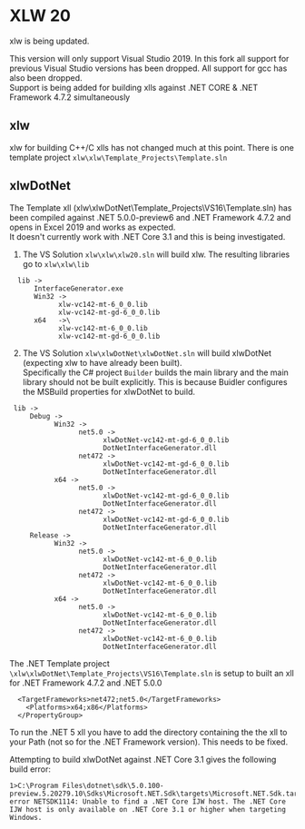 # **XLW 20**
xlw is being updated.


This version will only support Visual Studio 2019. In this fork all support for previous Visual Studio versions has been dropped. All support for gcc has also been dropped.\
Support is being added for building xlls against .NET CORE & .NET Framework 4.7.2 simultaneously

## xlw
xlw for building C++/C xlls has not changed much at this point. There is one template project `xlw\xlw\Template_Projects\Template.sln`

## xlwDotNet
The Template xll (xlw\xlwDotNet\Template_Projects\VS16\Template.sln) has been compiled against .NET 5.0.0-preview6 and .NET Framework 4.7.2  and opens in Excel 2019 and works as expected.\
It doesn't currently  work with .NET Core 3.1 and this is being investigated.



1. The VS Solution `xlw\xlw\xlw20.sln` will build xlw. The resulting libraries go to  `xlw\xlw\lib`

```
  lib -> 
      InterfaceGenerator.exe
      Win32 ->
            xlw-vc142-mt-6_0_0.lib
            xlw-vc142-mt-gd-6_0_0.lib
      x64   ->\
            xlw-vc142-mt-6_0_0.lib
            xlw-vc142-mt-gd-6_0_0.lib
```
2. The VS Solution  `xlw\xlwDotNet\xlwDotNet.sln` will build xlwDotNet (expecting xlw to have already been built).\
 Specifically the C# project `Builder` builds the main library and the main library should not be built explicitly. This is because Buidler configures the MSBuild properties for
 xlwDotNet to build.
 ```
  lib -> 
      Debug ->
            Win32 ->
                  net5.0 ->
                        xlwDotNet-vc142-mt-gd-6_0_0.lib
                        DotNetInterfaceGenerator.dll
                  net472 ->
                        xlwDotNet-vc142-mt-gd-6_0_0.lib
                        DotNetInterfaceGenerator.dll
            x64 ->
                  net5.0 ->
                        xlwDotNet-vc142-mt-gd-6_0_0.lib
                        DotNetInterfaceGenerator.dll
                  net472 ->
                        xlwDotNet-vc142-mt-gd-6_0_0.lib
                        DotNetInterfaceGenerator.dll
      Release ->
            Win32 ->
                  net5.0 ->
                        xlwDotNet-vc142-mt-6_0_0.lib
                        DotNetInterfaceGenerator.dll
                  net472 ->
                        xlwDotNet-vc142-mt-6_0_0.lib
                        DotNetInterfaceGenerator.dll
            x64 ->
                  net5.0 ->
                        xlwDotNet-vc142-mt-6_0_0.lib
                        DotNetInterfaceGenerator.dll
                  net472 ->
                        xlwDotNet-vc142-mt-6_0_0.lib
                        DotNetInterfaceGenerator.dll
```

The  .NET Template project `\xlw\xlwDotNet\Template_Projects\VS16\Template.sln` is setup to built an xll for .NET Framework 4.7.2 and .NET 5.0.0
``` <PropertyGroup>
  <TargetFrameworks>net472;net5.0</TargetFrameworks>
    <Platforms>x64;x86</Platforms>
  </PropertyGroup>
```

To run the .NET 5 xll you have to add the directory containing the the xll to your Path (not so for the .NET Framework version). This needs to be fixed.

Attempting to build xlwDotNet against .NET Core 3.1 gives the following build error:
``` 
1>C:\Program Files\dotnet\sdk\5.0.100-preview.5.20279.10\Sdks\Microsoft.NET.Sdk\targets\Microsoft.NET.Sdk.targets(565,5): error NETSDK1114: Unable to find a .NET Core IJW host. The .NET Core IJW host is only available on .NET Core 3.1 or higher when targeting Windows.
```


